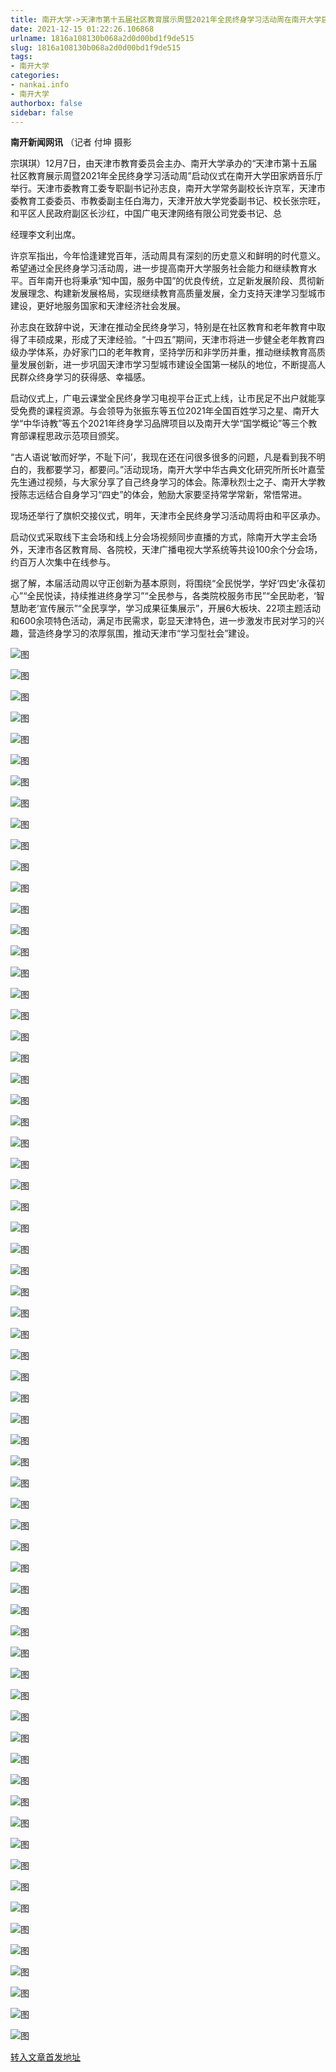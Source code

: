 ```yaml
---
title: 南开大学->天津市第十五届社区教育展示周暨2021年全民终身学习活动周在南开大学启幕 | nankai.info
date: 2021-12-15 01:22:26.106868
urlname: 1816a108130b068a2d0d00bd1f9de515
slug: 1816a108130b068a2d0d00bd1f9de515
tags: 
- 南开大学
categories:
- nankai.info
- 南开大学
authorbox: false
sidebar: false
---
```

**南开新闻网讯** （记者 付坤 摄影

宗琪琪）12月7日，由天津市教育委员会主办、南开大学承办的“天津市第十五届社区教育展示周暨2021年全民终身学习活动周”启动仪式在南开大学田家炳音乐厅举行。天津市委教育工委专职副书记孙志良，南开大学常务副校长许京军，天津市委教育工委委员、市教委副主任白海力，天津开放大学党委副书记、校长张宗旺，和平区人民政府副区长沙红，中国广电天津网络有限公司党委书记、总
<!--more-->
经理李文利出席。

许京军指出，今年恰逢建党百年，活动周具有深刻的历史意义和鲜明的时代意义。希望通过全民终身学习活动周，进一步提高南开大学服务社会能力和继续教育水平。百年南开也将秉承“知中国，服务中国”的优良传统，立足新发展阶段、贯彻新发展理念、构建新发展格局，实现继续教育高质量发展，全力支持天津学习型城市建设，更好地服务国家和天津经济社会发展。

孙志良在致辞中说，天津在推动全民终身学习，特别是在社区教育和老年教育中取得了丰硕成果，形成了天津经验。“十四五”期间，天津市将进一步健全老年教育四级办学体系，办好家门口的老年教育，坚持学历和非学历并重，推动继续教育高质量发展创新，进一步巩固天津市学习型城市建设全国第一梯队的地位，不断提高人民群众终身学习的获得感、幸福感。

启动仪式上，广电云课堂全民终身学习电视平台正式上线，让市民足不出户就能享受免费的课程资源。与会领导为张振东等五位2021年全国百姓学习之星、南开大学“中华诗教”等五个2021年终身学习品牌项目以及南开大学“国学概论”等三个教育部课程思政示范项目颁奖。

“古人语说‘敏而好学，不耻下问’，我现在还在问很多很多的问题，凡是看到我不明白的，我都要学习，都要问。”活动现场，南开大学中华古典文化研究所所长叶嘉莹先生通过视频，与大家分享了自己终身学习的体会。陈潭秋烈士之子、南开大学教授陈志远结合自身学习“四史”的体会，勉励大家要坚持常学常新，常悟常进。

现场还举行了旗帜交接仪式，明年，天津市全民终身学习活动周将由和平区承办。

启动仪式采取线下主会场和线上分会场视频同步直播的方式，除南开大学主会场外，天津市各区教育局、各院校，天津广播电视大学系统等共设100余个分会场，约百万人次集中在线参与。

据了解，本届活动周以守正创新为基本原则，将围绕“全民悦学，学好‘四史’永葆初心”“全民悦读，持续推进终身学习”“全民参与，各类院校服务市民”“全民助老，‘智慧助老’宣传展示”“全民享学，学习成果征集展示”，开展6大板块、22项主题活动和600余项特色活动，满足市民需求，彰显天津特色，进一步激发市民对学习的兴趣，营造终身学习的浓厚氛围，推动天津市“学习型社会”建设。

![图](http://news.nankai.edu.cn/ywsd/system/2021/12/07/g)

![图](http://news.nankai.edu.cn/ywsd/system/2021/12/07/p)

![图](http://news.nankai.edu.cn/ywsd/system/2021/12/07/j)

![图](http://news.nankai.edu.cn/ywsd/system/2021/12/07/)

![图](http://news.nankai.edu.cn/ywsd/system/2021/12/07/0)

![图](http://news.nankai.edu.cn/ywsd/system/2021/12/07/5)

![图](http://news.nankai.edu.cn/ywsd/system/2021/12/07/9)

![图](http://news.nankai.edu.cn/ywsd/system/2021/12/07/d)

![图](http://news.nankai.edu.cn/ywsd/system/2021/12/07/c)

![图](http://news.nankai.edu.cn/ywsd/system/2021/12/07/1)

![图](http://news.nankai.edu.cn/ywsd/system/2021/12/07/5)

![图](http://news.nankai.edu.cn/ywsd/system/2021/12/07/3)

![图](http://news.nankai.edu.cn/ywsd/system/2021/12/07/_)

![图](http://news.nankai.edu.cn/ywsd/system/2021/12/07/0)

![图](http://news.nankai.edu.cn/ywsd/system/2021/12/07/4)

![图](http://news.nankai.edu.cn/ywsd/system/2021/12/07/3)

![图](http://news.nankai.edu.cn/ywsd/system/2021/12/07/3)

![图](http://news.nankai.edu.cn/ywsd/system/2021/12/07/4)

![图](http://news.nankai.edu.cn/ywsd/system/2021/12/07/0)

![图](http://news.nankai.edu.cn/ywsd/system/2021/12/07/0)

![图](http://news.nankai.edu.cn/ywsd/system/2021/12/07/0)

![图](http://news.nankai.edu.cn/ywsd/system/2021/12/07/3)

![图](http://news.nankai.edu.cn/ywsd/system/2021/12/07/0)

![图](http://news.nankai.edu.cn/ywsd/system/2021/12/07/0)

![图](http://news.nankai.edu.cn/)

![图](http://news.nankai.edu.cn/ywsd/system/2021/12/07/3)

![图](http://news.nankai.edu.cn/ywsd/system/2021/12/07/3)

![图](http://news.nankai.edu.cn/ywsd/system/2021/12/07/4)

![图](http://news.nankai.edu.cn/)

![图](http://news.nankai.edu.cn/ywsd/system/2021/12/07/0)

![图](http://news.nankai.edu.cn/ywsd/system/2021/12/07/0)

![图](http://news.nankai.edu.cn/ywsd/system/2021/12/07/0)

![图](http://news.nankai.edu.cn/)

![图](http://news.nankai.edu.cn/ywsd/system/2021/12/07/3)

![图](http://news.nankai.edu.cn/ywsd/system/2021/12/07/0)

![图](http://news.nankai.edu.cn/ywsd/system/2021/12/07/0)

![图](http://news.nankai.edu.cn/)

![图](http://news.nankai.edu.cn/ywsd/system/2021/12/07/c)

![图](http://news.nankai.edu.cn/ywsd/system/2021/12/07/i)

![图](http://news.nankai.edu.cn/ywsd/system/2021/12/07/p)

![图](http://news.nankai.edu.cn/)

![图](http://news.nankai.edu.cn/ywsd/system/2021/12/07/n)

![图](http://news.nankai.edu.cn/ywsd/system/2021/12/07/c)

![图](http://news.nankai.edu.cn/ywsd/system/2021/12/07/)

![图](http://news.nankai.edu.cn/ywsd/system/2021/12/07/u)

![图](http://news.nankai.edu.cn/ywsd/system/2021/12/07/d)

![图](http://news.nankai.edu.cn/ywsd/system/2021/12/07/e)

![图](http://news.nankai.edu.cn/ywsd/system/2021/12/07/)

![图](http://news.nankai.edu.cn/ywsd/system/2021/12/07/i)

![图](http://news.nankai.edu.cn/ywsd/system/2021/12/07/a)

![图](http://news.nankai.edu.cn/ywsd/system/2021/12/07/k)

![图](http://news.nankai.edu.cn/ywsd/system/2021/12/07/n)

![图](http://news.nankai.edu.cn/ywsd/system/2021/12/07/a)

![图](http://news.nankai.edu.cn/ywsd/system/2021/12/07/n)

![图](http://news.nankai.edu.cn/ywsd/system/2021/12/07/)

![图](http://news.nankai.edu.cn/ywsd/system/2021/12/07/s)

![图](http://news.nankai.edu.cn/ywsd/system/2021/12/07/w)

![图](http://news.nankai.edu.cn/ywsd/system/2021/12/07/e)

![图](http://news.nankai.edu.cn/ywsd/system/2021/12/07/n)

![图](http://news.nankai.edu.cn/)

![图](http://news.nankai.edu.cn/)

![图](http://news.nankai.edu.cn/ywsd/system/2021/12/07/:)

![图](http://news.nankai.edu.cn/ywsd/system/2021/12/07/p)

![图](http://news.nankai.edu.cn/ywsd/system/2021/12/07/t)

![图](http://news.nankai.edu.cn/ywsd/system/2021/12/07/t)

![图](http://news.nankai.edu.cn/ywsd/system/2021/12/07/h)

[转入文章首发地址](http://news.nankai.edu.cn/ywsd/system/2021/12/07/030049330.shtml)